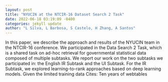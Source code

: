 ```yaml
--- 
layout: post 
title: "NYUCIN at the NTCIR-16 Dataset Search 2 Task" 
date: 2022-06-18 03:19:09 -0400 
categories: jekyll update 
author: "L Silva, L Barbosa, S Castelo, H Zhang, A Santos" 
--- 
```

In this paper, we describe the approach and results of the NYUCIN team in the NTCIR-16 conference. We participated in the Data Search 2 Task, which is a shared task on ad-hoc retrieval for governmental statistical data composed of multiple subtasks. We report our work on the two subtasks we participated in: the English IR Subtask and the UI Subtask. For the IR Subtask, we explored learning-to-rank approaches based on deep learning models. Given the limited training data Cites: Ten years of webtables